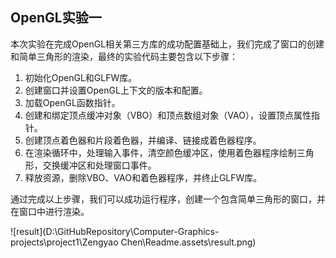 ## OpenGL实验一

本次实验在完成OpenGL相关第三方库的成功配置基础上，我们完成了窗口的创建和简单三角形的渲染，最终的实验代码主要包含以下步骤：

1. 初始化OpenGL和GLFW库。
2. 创建窗口并设置OpenGL上下文的版本和配置。
3. 加载OpenGL函数指针。
4. 创建和绑定顶点缓冲对象（VBO）和顶点数组对象（VAO），设置顶点属性指针。
5. 创建顶点着色器和片段着色器，并编译、链接成着色器程序。
6. 在渲染循环中，处理输入事件，清空颜色缓冲区，使用着色器程序绘制三角形，交换缓冲区和处理窗口事件。
7. 释放资源，删除VBO、VAO和着色器程序，并终止GLFW库。

通过完成以上步骤，我们可以成功运行程序，创建一个包含简单三角形的窗口，并在窗口中进行渲染。

![result](D:\GitHubRepository\Computer-Graphics-projects\project1\Zengyao Chen\Readme.assets\result.png)
